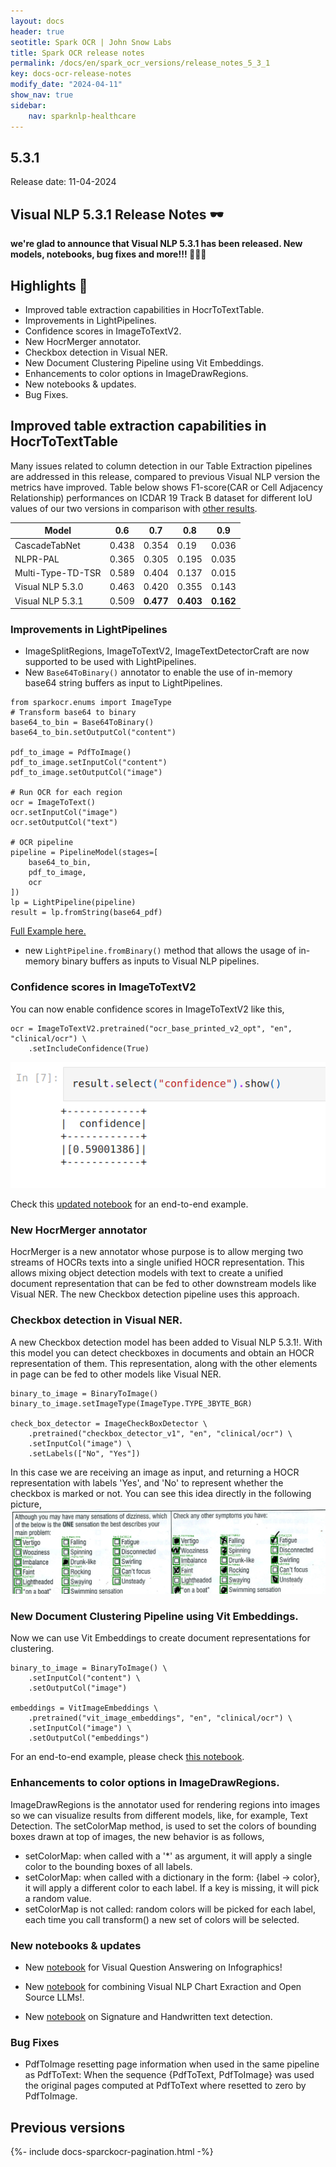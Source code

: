 ```yaml
---
layout: docs
header: true
seotitle: Spark OCR | John Snow Labs
title: Spark OCR release notes
permalink: /docs/en/spark_ocr_versions/release_notes_5_3_1
key: docs-ocr-release-notes
modify_date: "2024-04-11"
show_nav: true
sidebar:
    nav: sparknlp-healthcare
---
```


<div class="h3-box" markdown="1">

## 5.3.1

Release date: 11-04-2024


 ## Visual NLP 5.3.1 Release Notes 🕶️


**we're glad to announce that Visual NLP 5.3.1 has been released. New models, notebooks, bug fixes and more!!! 📢📢📢**


## Highlights 🔴

+ Improved table extraction capabilities in HocrToTextTable.
+ Improvements in LightPipelines.
+ Confidence scores in ImageToTextV2.
+ New HocrMerger annotator.
+ Checkbox detection in Visual NER.
+ New Document Clustering Pipeline using Vit Embeddings.
+ Enhancements to color options in ImageDrawRegions.
+ New notebooks & updates.
+ Bug Fixes.

## Improved table extraction capabilities in HocrToTextTable
Many issues related to column detection in our Table Extraction pipelines are addressed in this release, compared to previous Visual NLP version the metrics have improved. Table below shows F1-score(CAR or Cell Adjacency Relationship) performances on ICDAR 19 Track B dataset for different IoU values of our two versions in comparison with [other results](https://paperswithcode.com/paper/multi-type-td-tsr-extracting-tables-from/review/).

| Model  | 0.6 | 0.7 | 0.8 | 0.9 |
| ------------- | ------------- |------------- |------------- |------------- |
| CascadeTabNet	  | 0.438  | 0.354 | 0.19 | 0.036 |
| NLPR-PAL  | 0.365  | 0.305 | 0.195 | 0.035 |
| Multi-Type-TD-TSR  | 0.589  | 0.404 | 0.137 | 0.015 |
| Visual NLP 5.3.0  | 0.463  | 0.420 | 0.355 | 0.143 |
| Visual NLP 5.3.1  | 0.509  | **0.477** | **0.403** | **0.162** |


### Improvements in LightPipelines
* ImageSplitRegions, ImageToTextV2, ImageTextDetectorCraft are now supported to be used with LightPipelines.
* New `Base64ToBinary()` annotator to enable the use of in-memory base64 string buffers as input to LightPipelines.

```
from sparkocr.enums import ImageType
# Transform base64 to binary
base64_to_bin = Base64ToBinary()
base64_to_bin.setOutputCol("content")

pdf_to_image = PdfToImage()
pdf_to_image.setInputCol("content")
pdf_to_image.setOutputCol("image")

# Run OCR for each region
ocr = ImageToText()
ocr.setInputCol("image")
ocr.setOutputCol("text")

# OCR pipeline
pipeline = PipelineModel(stages=[
    base64_to_bin,
    pdf_to_image,
    ocr
])
lp = LightPipeline(pipeline)
result = lp.fromString(base64_pdf)
```

[Full Example here.](https://github.com/JohnSnowLabs/spark-ocr-workshop/blob/master/jupyter/SparkOcrLightPipelinesBase64.ipynb)
* new `LightPipeline.fromBinary()` method that allows the usage of in-memory binary buffers as inputs to Visual NLP pipelines.

### Confidence scores in ImageToTextV2
You can now enable confidence scores in ImageToTextV2 like this,

```
ocr = ImageToTextV2.pretrained("ocr_base_printed_v2_opt", "en", "clinical/ocr") \
    .setIncludeConfidence(True)
```

![image](/assets/images/ocr/confidence_scores.png)

Check this [updated notebook](https://github.com/JohnSnowLabs/spark-ocr-workshop/blob/master/jupyter/TextRecognition/SparkOcrImageToTextV2.ipynb) for an end-to-end example.



### New HocrMerger annotator
HocrMerger is a new annotator whose purpose is to allow merging two streams of HOCRs texts into a single unified HOCR representation.
This allows mixing object detection models with text to create a unified document representation that can be fed to other downstream models like Visual NER. The new Checkbox detection pipeline uses this approach.


###  Checkbox detection in Visual NER.
A new Checkbox detection model has been added to Visual NLP 5.3.1!. With this model you can detect checkboxes in documents and obtain an HOCR representation of them. This representation, along with the other elements in page can be fed to other models like Visual NER.

```
binary_to_image = BinaryToImage() 
binary_to_image.setImageType(ImageType.TYPE_3BYTE_BGR)

check_box_detector = ImageCheckBoxDetector \
    .pretrained("checkbox_detector_v1", "en", "clinical/ocr") \
    .setInputCol("image") \
    .setLabels(["No", "Yes"])
```

In this case we are receiving an image as input, and returning a HOCR representation with labels 'Yes', and 'No' to represent whether the checkbox is marked or not. You can see this idea directly in the following picture,
![image](/assets/images/ocr/checkboxes.png)


### New Document Clustering Pipeline using Vit Embeddings.
Now we can use Vit Embeddings to create document representations for clustering.

```
binary_to_image = BinaryToImage() \
    .setInputCol("content") \
    .setOutputCol("image")

embeddings = VitImageEmbeddings \
    .pretrained("vit_image_embeddings", "en", "clinical/ocr") \
    .setInputCol("image") \
    .setOutputCol("embeddings")
```
For an end-to-end example, please check [this notebook](https://github.com/JohnSnowLabs/spark-ocr-workshop/blob/master/jupyter/Clustering/VisualDocumentClustering.ipynb).

### Enhancements to color options in ImageDrawRegions.
ImageDrawRegions is the annotator used for rendering regions into images so we can visualize results from different models, like, for example, Text Detection. The setColorMap method, is used to set the colors of bounding boxes drawn at top of images, the new behavior is as follows,
 
  * setColorMap: when called with a '*' as argument, it will apply a single color to the bounding boxes of all labels.
  * setColorMap: when called with a dictionary in the form: {label -> color}, it will apply a different color to each label. If a key is missing, it will pick a random value.
  * setColorMap is not called: random colors will be picked for each label, each time you call transform() a new set of colors will be selected.

### New notebooks & updates
+ New [notebook](https://github.com/JohnSnowLabs/spark-ocr-workshop/blob/master/jupyter/SparkOCRInfographicsVisualQuestionAnswering.ipynb) for Visual Question Answering on Infographics!

+ New [notebook](https://github.com/JohnSnowLabs/spark-ocr-workshop/blob/master/jupyter/SparkOcrChartToTextLLM.ipynb) for combining Visual NLP Chart Exraction and Open Source LLMs!.

+ New [notebook](https://github.com/JohnSnowLabs/spark-ocr-workshop/blob/master/jupyter/SparkOCRHandwrittenAndSignatureDetection.ipynb) on Signature and Handwritten text detection.

### Bug Fixes
+ PdfToImage resetting page information when used in the same pipeline as PdfToText: When the sequence {PdfToText, PdfToImage} was used the original pages computed at PdfToText where resetted to zero by PdfToImage.


</div><div class="prev_ver h3-box" markdown="1">

## Previous versions

</div>

{%- include docs-sparckocr-pagination.html -%}
